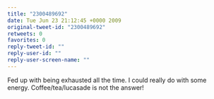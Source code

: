 ```yaml
---
title: "2300489692"
date: Tue Jun 23 21:12:45 +0000 2009
original-tweet-id: "2300489692"
retweets: 0
favorites: 0
reply-tweet-id: ""
reply-user-id: ""
reply-user-screen-name: ""
---
```

Fed up with being exhausted all the time. I could really do with some energy. Coffee/tea/lucasade is not the answer!
